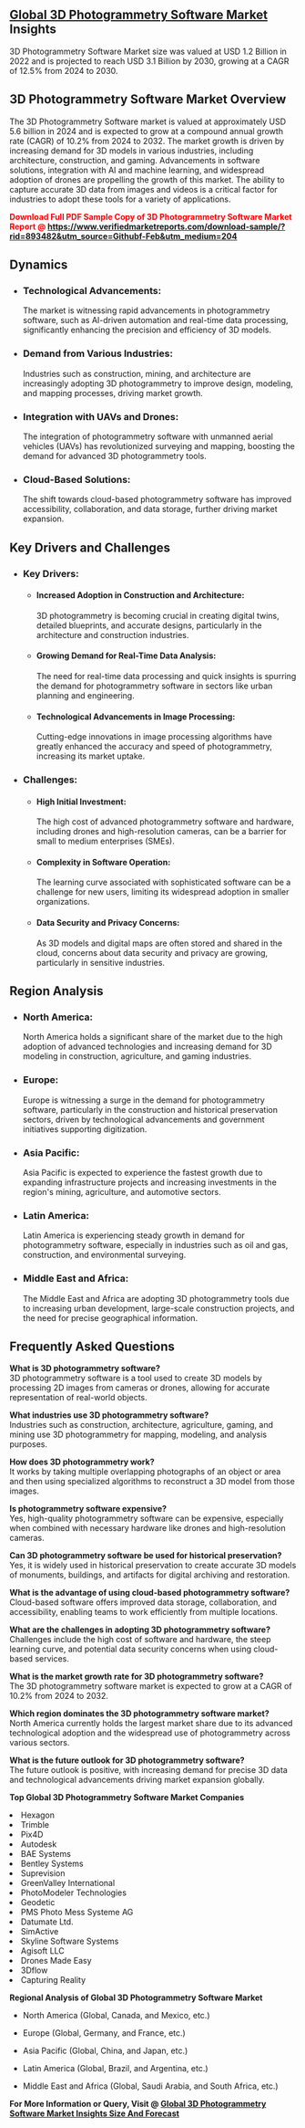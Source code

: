 <h2><a href="https://www.verifiedmarketreports.com/download-sample/?rid=893482&amp;utm_source=Githubf&amp;utm_medium=204" target="_blank">Global 3D Photogrammetry Software Market</a> Insights</h2><p>3D Photogrammetry Software Market size was valued at USD 1.2 Billion in 2022 and is projected to reach USD 3.1 Billion by 2030, growing at a CAGR of 12.5% from 2024 to 2030.</p><p> <h2>3D Photogrammetry Software Market Overview</h2> <p>The 3D Photogrammetry Software market is valued at approximately USD 5.6 billion in 2024 and is expected to grow at a compound annual growth rate (CAGR) of 10.2% from 2024 to 2032. The market growth is driven by increasing demand for 3D models in various industries, including architecture, construction, and gaming. Advancements in software solutions, integration with AI and machine learning, and widespread adoption of drones are propelling the growth of this market. The ability to capture accurate 3D data from images and videos is a critical factor for industries to adopt these tools for a variety of applications. <strong><p><span class=""><span style="color: #ff0000;"><strong>Download Full PDF Sample Copy of 3D Photogrammetry Software Market Report</strong> @ </span><a href="https://www.verifiedmarketreports.com/download-sample/?rid=893482&amp;utm_source=Githubf-Feb&amp;utm_medium=204" target="_blank">https://www.verifiedmarketreports.com/download-sample/?rid=893482&amp;utm_source=Githubf-Feb&amp;utm_medium=204</a></span></p></strong> <h2>Dynamics</h2> <ul> <li><h3>Technological Advancements:</h3> The market is witnessing rapid advancements in photogrammetry software, such as AI-driven automation and real-time data processing, significantly enhancing the precision and efficiency of 3D models.</li> <li><h3>Demand from Various Industries:</h3> Industries such as construction, mining, and architecture are increasingly adopting 3D photogrammetry to improve design, modeling, and mapping processes, driving market growth.</li> <li><h3>Integration with UAVs and Drones:</h3> The integration of photogrammetry software with unmanned aerial vehicles (UAVs) has revolutionized surveying and mapping, boosting the demand for advanced 3D photogrammetry tools.</li> <li><h3>Cloud-Based Solutions:</h3> The shift towards cloud-based photogrammetry software has improved accessibility, collaboration, and data storage, further driving market expansion.</li> </ul> <h2>Key Drivers and Challenges</h2> <ul> <li><h3>Key Drivers:</h3> <ul> <li><h4>Increased Adoption in Construction and Architecture:</h4> 3D photogrammetry is becoming crucial in creating digital twins, detailed blueprints, and accurate designs, particularly in the architecture and construction industries.</li> <li><h4>Growing Demand for Real-Time Data Analysis:</h4> The need for real-time data processing and quick insights is spurring the demand for photogrammetry software in sectors like urban planning and engineering.</li> <li><h4>Technological Advancements in Image Processing:</h4> Cutting-edge innovations in image processing algorithms have greatly enhanced the accuracy and speed of photogrammetry, increasing its market uptake.</li> </ul> </li> <li><h3>Challenges:</h3> <ul> <li><h4>High Initial Investment:</h4> The high cost of advanced photogrammetry software and hardware, including drones and high-resolution cameras, can be a barrier for small to medium enterprises (SMEs).</li> <li><h4>Complexity in Software Operation:</h4> The learning curve associated with sophisticated software can be a challenge for new users, limiting its widespread adoption in smaller organizations.</li> <li><h4>Data Security and Privacy Concerns:</h4> As 3D models and digital maps are often stored and shared in the cloud, concerns about data security and privacy are growing, particularly in sensitive industries.</li> </ul> </li> </ul> <h2>Region Analysis</h2> <ul> <li><h3>North America:</h3> North America holds a significant share of the market due to the high adoption of advanced technologies and increasing demand for 3D modeling in construction, agriculture, and gaming industries.</li> <li><h3>Europe:</h3> Europe is witnessing a surge in the demand for photogrammetry software, particularly in the construction and historical preservation sectors, driven by technological advancements and government initiatives supporting digitization.</li> <li><h3>Asia Pacific:</h3> Asia Pacific is expected to experience the fastest growth due to expanding infrastructure projects and increasing investments in the region's mining, agriculture, and automotive sectors.</li> <li><h3>Latin America:</h3> Latin America is experiencing steady growth in demand for photogrammetry software, especially in industries such as oil and gas, construction, and environmental surveying.</li> <li><h3>Middle East and Africa:</h3> The Middle East and Africa are adopting 3D photogrammetry tools due to increasing urban development, large-scale construction projects, and the need for precise geographical information.</li> </ul> <h2>Frequently Asked Questions</h2> <p><strong>What is 3D photogrammetry software?</strong><br>3D photogrammetry software is a tool used to create 3D models by processing 2D images from cameras or drones, allowing for accurate representation of real-world objects.</p> <p><strong>What industries use 3D photogrammetry software?</strong><br>Industries such as construction, architecture, agriculture, gaming, and mining use 3D photogrammetry for mapping, modeling, and analysis purposes.</p> <p><strong>How does 3D photogrammetry work?</strong><br>It works by taking multiple overlapping photographs of an object or area and then using specialized algorithms to reconstruct a 3D model from those images.</p> <p><strong>Is photogrammetry software expensive?</strong><br>Yes, high-quality photogrammetry software can be expensive, especially when combined with necessary hardware like drones and high-resolution cameras.</p> <p><strong>Can 3D photogrammetry software be used for historical preservation?</strong><br>Yes, it is widely used in historical preservation to create accurate 3D models of monuments, buildings, and artifacts for digital archiving and restoration.</p> <p><strong>What is the advantage of using cloud-based photogrammetry software?</strong><br>Cloud-based software offers improved data storage, collaboration, and accessibility, enabling teams to work efficiently from multiple locations.</p> <p><strong>What are the challenges in adopting 3D photogrammetry software?</strong><br>Challenges include the high cost of software and hardware, the steep learning curve, and potential data security concerns when using cloud-based services.</p> <p><strong>What is the market growth rate for 3D photogrammetry software?</strong><br>The 3D photogrammetry software market is expected to grow at a CAGR of 10.2% from 2024 to 2032.</p> <p><strong>Which region dominates the 3D photogrammetry software market?</strong><br>North America currently holds the largest market share due to its advanced technological adoption and the widespread use of photogrammetry across various sectors.</p> <p><strong>What is the future outlook for 3D photogrammetry software?</strong><br>The future outlook is positive, with increasing demand for precise 3D data and technological advancements driving market expansion globally.</p> </p><p><strong>Top Global 3D Photogrammetry Software Market Companies</strong></p><div data-test-id=""><p><li>Hexagon</li><li> Trimble</li><li> Pix4D</li><li> Autodesk</li><li> BAE Systems</li><li> Bentley Systems</li><li> Suprevision</li><li> GreenValley International</li><li> PhotoModeler Technologies</li><li> Geodetic</li><li> PMS Photo Mess Systeme AG</li><li> Datumate Ltd.</li><li> SimActive</li><li> Skyline Software Systems</li><li> Agisoft LLC</li><li> Drones Made Easy</li><li> 3Dflow</li><li> Capturing Reality</li></p><div><strong>Regional Analysis of&nbsp;Global 3D Photogrammetry Software Market</strong></div><ul><li dir="ltr"><p dir="ltr">North America&nbsp;(Global, Canada, and Mexico, etc.)</p></li><li dir="ltr"><p dir="ltr">Europe (Global, Germany, and France, etc.)</p></li><li dir="ltr"><p dir="ltr">Asia Pacific&nbsp;(Global, China, and Japan, etc.)</p></li><li dir="ltr"><p dir="ltr">Latin America&nbsp;(Global, Brazil, and Argentina, etc.)</p></li><li dir="ltr">Middle East and Africa&nbsp;(Global, Saudi Arabia, and South Africa, etc.)</li></ul><p><strong>For More Information or Query, Visit @&nbsp;</strong><strong><a href="https://www.verifiedmarketreports.com/product/3d-photogrammetry-software-market/?utm_source=Githubf&amp;utm_medium=204" target="_blank">Global 3D Photogrammetry Software Market Insights Size And Forecast</a></strong></p></div>
